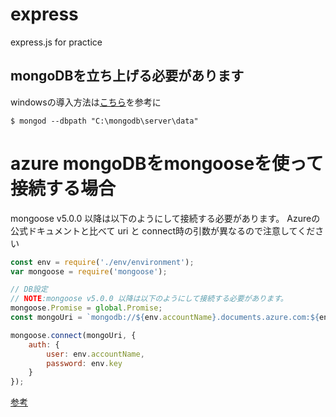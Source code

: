 # express
express.js for practice


## mongoDBを立ち上げる必要があります

windowsの導入方法は[こちら](https://garafu.blogspot.jp/2016/12/install-mongodb.html)を参考に

```
$ mongod --dbpath "C:\mongodb\server\data"
```

# azure mongoDBをmongooseを使って接続する場合
mongoose v5.0.0 以降は以下のようにして接続する必要があります。
Azureの公式ドキュメントと比べて uri と connect時の引数が異なるので注意してください
```javascript
const env = require('./env/environment');
var mongoose = require('mongoose');

// DB設定 
// NOTE:mongoose v5.0.0 以降は以下のようにして接続する必要があります。
mongoose.Promise = global.Promise;
const mongoUri = `mongodb://${env.accountName}.documents.azure.com:${env.port}/?ssl=true&replicaSet=globaldb`;

mongoose.connect(mongoUri, {
    auth: {
        user: env.accountName,
        password: env.key
    }
});
```

[参考](https://stackoverflow.com/questions/48425520/error-connecting-to-azure-illegal-character-in-password-with-mongoose-5-0-1-but)
